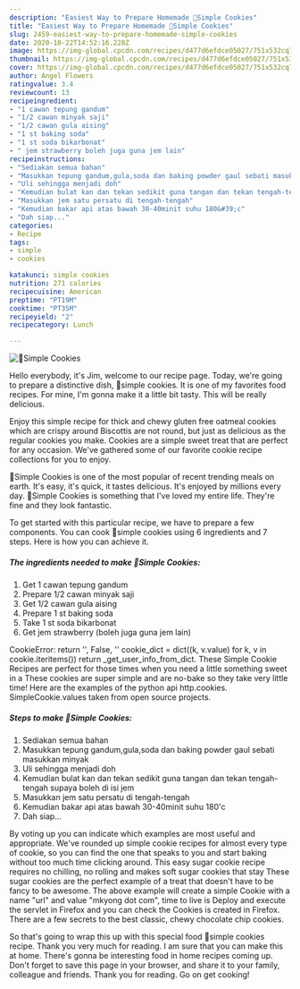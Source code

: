 ```yaml
---
description: "Easiest Way to Prepare Homemade 🍪Simple Cookies"
title: "Easiest Way to Prepare Homemade 🍪Simple Cookies"
slug: 2459-easiest-way-to-prepare-homemade-simple-cookies
date: 2020-10-22T14:52:16.228Z
image: https://img-global.cpcdn.com/recipes/d477d6efdce05027/751x532cq70/🍪simple-cookies-recipe-main-photo.jpg
thumbnail: https://img-global.cpcdn.com/recipes/d477d6efdce05027/751x532cq70/🍪simple-cookies-recipe-main-photo.jpg
cover: https://img-global.cpcdn.com/recipes/d477d6efdce05027/751x532cq70/🍪simple-cookies-recipe-main-photo.jpg
author: Angel Flowers
ratingvalue: 3.4
reviewcount: 13
recipeingredient:
- "1 cawan tepung gandum"
- "1/2 cawan minyak saji"
- "1/2 cawan gula aising"
- "1 st baking soda"
- "1 st soda bikarbonat"
- " jem strawberry boleh juga guna jem lain"
recipeinstructions:
- "Sediakan semua bahan"
- "Masukkan tepung gandum,gula,soda dan baking powder gaul sebati masukkan minyak"
- "Uli sehingga menjadi doh"
- "Kemudian bulat kan dan tekan sedikit guna tangan dan tekan tengah-tengah supaya boleh di isi jem"
- "Masukkan jem satu persatu di tengah-tengah"
- "Kemudian bakar api atas bawah 30-40minit suhu 180&#39;c"
- "Dah siap..."
categories:
- Recipe
tags:
- simple
- cookies

katakunci: simple cookies 
nutrition: 271 calories
recipecuisine: American
preptime: "PT19M"
cooktime: "PT35M"
recipeyield: "2"
recipecategory: Lunch

---
```



![🍪Simple Cookies](https://img-global.cpcdn.com/recipes/d477d6efdce05027/751x532cq70/🍪simple-cookies-recipe-main-photo.jpg)

Hello everybody, it's Jim, welcome to our recipe page. Today, we're going to prepare a distinctive dish, 🍪simple cookies. It is one of my favorites food recipes. For mine, I'm gonna make it a little bit tasty. This will be really delicious.

Enjoy this simple recipe for thick and chewy gluten free oatmeal cookies which are crispy around Biscottis are not round, but just as delicious as the regular cookies you make. Cookies are a simple sweet treat that are perfect for any occasion. We&#39;ve gathered some of our favorite cookie recipe collections for you to enjoy.

🍪Simple Cookies is one of the most popular of recent trending meals on earth. It's easy, it's quick, it tastes delicious. It's enjoyed by millions every day. 🍪Simple Cookies is something that I've loved my entire life. They're fine and they look fantastic.


To get started with this particular recipe, we have to prepare a few components. You can cook 🍪simple cookies using 6 ingredients and 7 steps. Here is how you can achieve it.

<!--inarticleads1-->

##### The ingredients needed to make 🍪Simple Cookies:

1. Get 1 cawan tepung gandum
1. Prepare 1/2 cawan minyak saji
1. Get 1/2 cawan gula aising
1. Prepare 1 st baking soda
1. Take 1 st soda bikarbonat
1. Get  jem strawberry (boleh juga guna jem lain)


CookieError: return &#39;&#39;, False, &#39;&#39; cookie_dict = dict((k, v.value) for k, v in cookie.iteritems()) return _get_user_info_from_dict. These Simple Cookie Recipes are perfect for those times when you need a little something sweet in a These cookies are super simple and are no-bake so they take very little time! Here are the examples of the python api http.cookies. SimpleCookie.values taken from open source projects. 

<!--inarticleads2-->

##### Steps to make 🍪Simple Cookies:

1. Sediakan semua bahan
1. Masukkan tepung gandum,gula,soda dan baking powder gaul sebati masukkan minyak
1. Uli sehingga menjadi doh
1. Kemudian bulat kan dan tekan sedikit guna tangan dan tekan tengah-tengah supaya boleh di isi jem
1. Masukkan jem satu persatu di tengah-tengah
1. Kemudian bakar api atas bawah 30-40minit suhu 180&#39;c
1. Dah siap...


By voting up you can indicate which examples are most useful and appropriate. We&#39;ve rounded up simple cookie recipes for almost every type of cookie, so you can find the one that speaks to you and start baking without too much time clicking around. This easy sugar cookie recipe requires no chilling, no rolling and makes soft sugar cookies that stay These sugar cookies are the perfect example of a treat that doesn&#39;t have to be fancy to be awesome. The above example will create a simple Cookie with a name &#34;url&#34; and value &#34;mkyong dot com&#34;, time to live is Deploy and execute the servlet in Firefox and you can check the Cookies is created in Firefox. There are a few secrets to the best classic, chewy chocolate chip cookies. 

So that's going to wrap this up with this special food 🍪simple cookies recipe. Thank you very much for reading. I am sure that you can make this at home. There's gonna be interesting food in home recipes coming up. Don't forget to save this page in your browser, and share it to your family, colleague and friends. Thank you for reading. Go on get cooking!
